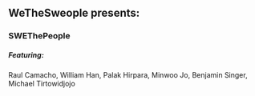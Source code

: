 ## WeTheSweople presents:
### SWEThePeople
##### Featuring:
Raul Camacho, William Han, Palak Hirpara, Minwoo Jo, Benjamin Singer, Michael Tirtowidjojo 


